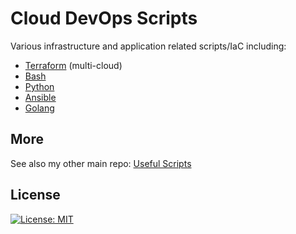 # Cloud DevOps Scripts

Various infrastructure and application related scripts/IaC including:

- [Terraform](/terraform/) (multi-cloud)
- [Bash](/shell/)
- [Python](/python/)
- [Ansible](/ansible/)
- [Golang](/golang/)

## More

See also my other main repo: [Useful Scripts](https://github.com/chrisbuckleycode/usefulscripts)

## License
[![License: MIT](https://img.shields.io/badge/License-MIT-yellow.svg)](https://opensource.org/licenses/MIT)
